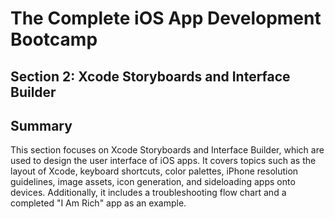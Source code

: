 # The Complete iOS App Development Bootcamp

## Section 2: Xcode Storyboards and Interface Builder

## Summary

This section focuses on Xcode Storyboards and Interface Builder, which are used to design the user interface of iOS apps. It covers topics such as the layout of Xcode, keyboard shortcuts, color palettes, iPhone resolution guidelines, image assets, icon generation, and sideloading apps onto devices. Additionally, it includes a troubleshooting flow chart and a completed "I Am Rich" app as an example.
